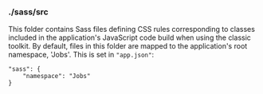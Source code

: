 ### ./sass/src

This folder contains Sass files defining CSS rules corresponding to classes
included in the application's JavaScript code build when using the classic toolkit.
By default, files in this folder are mapped to the application's root namespace, 'Jobs'.
This is set in `"app.json"`:

    "sass": {
        "namespace": "Jobs"
    }